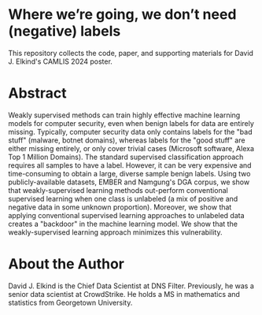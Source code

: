 # Where we’re going, we don’t need (negative) labels

This repository collects the code, paper, and supporting materials for David J. Elkind's CAMLIS 2024 poster.

# Abstract

Weakly supervised methods can train highly effective machine learning models for computer security, even when benign labels for data are entirely missing. Typically, computer security data only contains labels for the "bad stuff" (malware, botnet domains), whereas labels for the "good stuff" are either missing entirely, or only cover trivial cases (Microsoft software, Alexa Top 1 Million Domains). The standard supervised classification approach requires all samples to have a label. However, it can be very expensive and time-consuming to obtain a large, diverse sample benign labels. Using two publicly-available datasets, EMBER and Namgung's DGA corpus, we show that weakly-supervised learning methods out-perform conventional supervised learning when one class is unlabeled (a mix of positive and negative data in some unknown proportion). Moreover, we show that applying conventional supervised learning approaches to unlabeled data creates a "backdoor" in the machine learning model. We show that the weakly-supervised learning approach minimizes this vulnerability.

# About the Author

David J. Elkind is the Chief Data Scientist at DNS Filter. Previously, he was a senior data scientist at CrowdStrike. He holds a MS in mathematics and statistics from Georgetown University.
